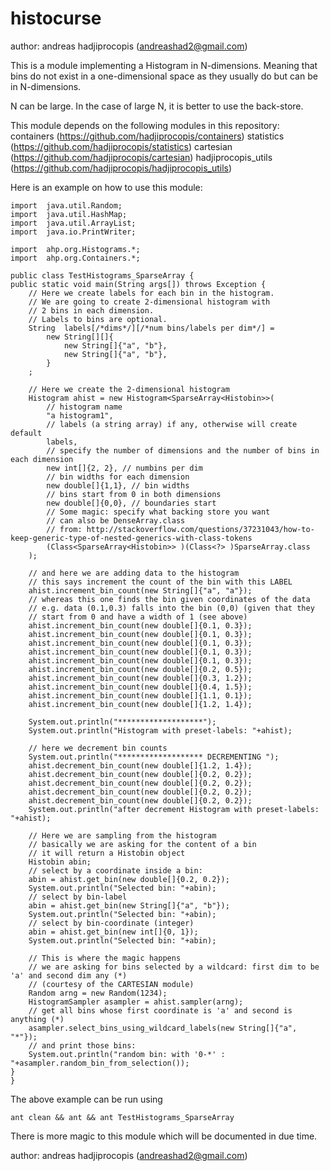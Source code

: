 # histocurse

author: andreas hadjiprocopis (andreashad2@gmail.com)

This is a module implementing a Histogram in N-dimensions.
Meaning that bins do not exist in a one-dimensional space
as they usually do but can be in N-dimensions.

N can be large. In the case of large N, it is better to
use the <SparseArray> back-store.

This module depends on the following modules in this
repository:<br/>
containers (https://github.com/hadjiprocopis/containers)
statistics (https://github.com/hadjiprocopis/statistics)
cartesian (https://github.com/hadjiprocopis/cartesian)
hadjiprocopis_utils (https://github.com/hadjiprocopis/hadjiprocopis_utils)

Here is an example on how to use this module:

```
import  java.util.Random;
import  java.util.HashMap;
import  java.util.ArrayList;
import  java.io.PrintWriter;

import  ahp.org.Histograms.*;
import  ahp.org.Containers.*;

public class TestHistograms_SparseArray {
public static void main(String args[]) throws Exception {
	// Here we create labels for each bin in the histogram.
	// We are going to create 2-dimensional histogram with
	// 2 bins in each dimension.
	// Labels to bins are optional.
	String  labels[/*dims*/][/*num bins/labels per dim*/] =
		new String[][]{
			new String[]{"a", "b"},
			new String[]{"a", "b"},
		}
	;

	// Here we create the 2-dimensional histogram
	Histogram ahist = new Histogram<SparseArray<Histobin>>(
		// histogram name
		"a histogram1",
		// labels (a string array) if any, otherwise will create default
		labels,
		// specify the number of dimensions and the number of bins in each dimension
		new int[]{2, 2}, // numbins per dim
		// bin widths for each dimension
		new double[]{1,1}, // bin widths
		// bins start from 0 in both dimensions
		new double[]{0,0}, // boundaries start
		// Some magic: specify what backing store you want
		// can also be DenseArray.class
		// from: http://stackoverflow.com/questions/37231043/how-to-keep-generic-type-of-nested-generics-with-class-tokens
		(Class<SparseArray<Histobin>> )(Class<?> )SparseArray.class
	);

	// and here we are adding data to the histogram
	// this says increment the count of the bin with this LABEL
	ahist.increment_bin_count(new String[]{"a", "a"});
	// whereas this one finds the bin given coordinates of the data
	// e.g. data (0.1,0.3) falls into the bin (0,0) (given that they
	// start from 0 and have a width of 1 (see above)
	ahist.increment_bin_count(new double[]{0.1, 0.3});
	ahist.increment_bin_count(new double[]{0.1, 0.3});
	ahist.increment_bin_count(new double[]{0.1, 0.3});
	ahist.increment_bin_count(new double[]{0.1, 0.3});
	ahist.increment_bin_count(new double[]{0.1, 0.3});
	ahist.increment_bin_count(new double[]{0.2, 0.5});
	ahist.increment_bin_count(new double[]{0.3, 1.2});
	ahist.increment_bin_count(new double[]{0.4, 1.5});
	ahist.increment_bin_count(new double[]{1.1, 0.1});
	ahist.increment_bin_count(new double[]{1.2, 1.4});

	System.out.println("*******************");
	System.out.println("Histogram with preset-labels: "+ahist);

	// here we decrement bin counts
	System.out.println("******************* DECREMENTING ");
	ahist.decrement_bin_count(new double[]{1.2, 1.4});
	ahist.decrement_bin_count(new double[]{0.2, 0.2});
	ahist.decrement_bin_count(new double[]{0.2, 0.2});
	ahist.decrement_bin_count(new double[]{0.2, 0.2});
	ahist.decrement_bin_count(new double[]{0.2, 0.2});
	System.out.println("after decrement Histogram with preset-labels: "+ahist);

	// Here we are sampling from the histogram
	// basically we are asking for the content of a bin
	// it will return a Histobin object
	Histobin abin;
	// select by a coordinate inside a bin:
	abin = ahist.get_bin(new double[]{0.2, 0.2});
	System.out.println("Selected bin: "+abin);
	// select by bin-label
	abin = ahist.get_bin(new String[]{"a", "b"});
	System.out.println("Selected bin: "+abin);
	// select by bin-coordinate (integer)
	abin = ahist.get_bin(new int[]{0, 1});
	System.out.println("Selected bin: "+abin);
	
	// This is where the magic happens
	// we are asking for bins selected by a wildcard: first dim to be 'a' and second dim any (*)
	// (courtesy of the CARTESIAN module)
	Random arng = new Random(1234);
	HistogramSampler asampler = ahist.sampler(arng);
	// get all bins whose first coordinate is 'a' and second is anything (*)
	asampler.select_bins_using_wildcard_labels(new String[]{"a", "*"});
	// and print those bins:
	System.out.println("random bin: with '0-*' : "+asampler.random_bin_from_selection());
}
}
```

The above example can be run using
```
ant clean && ant && ant TestHistograms_SparseArray
```

There is more magic to this module which will be documented
in due time.

author: andreas hadjiprocopis (andreashad2@gmail.com)
